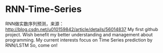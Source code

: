 # RNN-Time-Series
RNN做实数序列预测，来源：http://blog.csdn.net/u010159842/article/details/56014837
My first github project.
Wish benefit my better understanding and management about programming.
My current interests focus on Time Series prediction by RNN/LSTM
So, come on!
